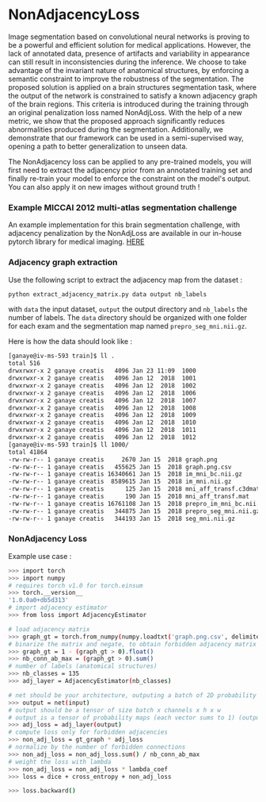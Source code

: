 # NonAdjacencyLoss

Image segmentation based on convolutional neural networks is proving to be a powerful and efficient solution for medical applications. However, the lack of annotated data, presence of artifacts and variability in appearance can still result in inconsistencies during the inference. We choose to take advantage of the invariant nature of anatomical structures, by enforcing a semantic constraint to improve the robustness of the segmentation. The proposed solution is applied on a brain structures segmentation task, where the output of the network is constrained to satisfy a known adjacency graph of the brain regions. This criteria is introduced during the training through an original penalization loss named NonAdjLoss. With the help of a new metric, we show that the proposed approach significantly reduces abnormalities produced during the segmentation. Additionally, we demonstrate that our framework can be used in a semi-supervised way, opening a path to better generalization to unseen data.

The NonAdjacency loss can be applied to any pre-trained models, you will first need to extract the adjacency prior from an annotated training set and finally re-train your model to enforce the constraint on the model's output. You can also apply it on new images without ground truth !

### Example MICCAI 2012 multi-atlas segmentation challenge

An example implementation for this brain segmentation challenge, with adjacency
penalization by the NonAdjLoss are available in our in-house pytorch library for medical imaging. [HERE](https://github.com/trypag/torchmed/tree/master/examples/02_brain_segmentation_NonAdjLoss_MRI)

### Adjacency graph extraction

Use the following script to extract the adjacency map from the dataset :

```bash
python extract_adjacency_matrix.py data output nb_labels
```

with `data` the input dataset, `output` the output directory and `nb_labels` the number
of labels. The `data` directory should be organized with one folder for each exam and
the segmentation map named `prepro_seg_mni.nii.gz`.

Here is how the data should look like :

```bash
[ganaye@iv-ms-593 train]$ ll .
total 516
drwxrwxr-x 2 ganaye creatis   4096 Jan 23 11:09  1000
drwxrwxr-x 2 ganaye creatis   4096 Jan 12  2018  1001
drwxrwxr-x 2 ganaye creatis   4096 Jan 12  2018  1002
drwxrwxr-x 2 ganaye creatis   4096 Jan 12  2018  1006
drwxrwxr-x 2 ganaye creatis   4096 Jan 12  2018  1007
drwxrwxr-x 2 ganaye creatis   4096 Jan 12  2018  1008
drwxrwxr-x 2 ganaye creatis   4096 Jan 12  2018  1009
drwxrwxr-x 2 ganaye creatis   4096 Jan 12  2018  1010
drwxrwxr-x 2 ganaye creatis   4096 Jan 12  2018  1011
drwxrwxr-x 2 ganaye creatis   4096 Jan 12  2018  1012
[ganaye@iv-ms-593 train]$ ll 1000/
total 41864
-rw-rw-r-- 1 ganaye creatis     2670 Jan 15  2018 graph.png
-rw-rw-r-- 1 ganaye creatis   455625 Jan 15  2018 graph.png.csv
-rw-rw-r-- 1 ganaye creatis 16340661 Jan 15  2018 im_mni_bc.nii.gz
-rw-rw-r-- 1 ganaye creatis  8589615 Jan 15  2018 im_mni.nii.gz
-rw-rw-r-- 1 ganaye creatis      125 Jan 15  2018 mni_aff_transf.c3dmat
-rw-rw-r-- 1 ganaye creatis      190 Jan 15  2018 mni_aff_transf.mat
-rw-rw-r-- 1 ganaye creatis 16761108 Jan 15  2018 prepro_im_mni_bc.nii.gz
-rw-rw-r-- 1 ganaye creatis   344875 Jan 15  2018 prepro_seg_mni.nii.gz
-rw-rw-r-- 1 ganaye creatis   344193 Jan 15  2018 seg_mni.nii.gz

```

### NonAdjacency Loss

Example use case :

```bash
>>> import torch
>>> import numpy
# requires torch v1.0 for torch.einsum
>>> torch.__version__
'1.0.0a0+db5d313'
# import adjacency estimator
>>> from loss import AdjacencyEstimator

# load adjacency matrix
>>> graph_gt = torch.from_numpy(numpy.loadtxt('graph.png.csv', delimiter=';'))
# binarize the matrix and negate, to obtain forbidden adjacency matrix
>>> graph_gt = 1 - (graph_gt > 0).float()
>>> nb_conn_ab_max = (graph_gt > 0).sum()
# number of labels (anatomical structures)
>>> nb_classes = 135
>>> adj_layer = AdjacencyEstimator(nb_classes)

# net should be your architecture, outputing a batch of 2D probability maps
>>> output = net(input)
# output should be a tensor of size batch x channels x h x w
# output is a tensor of probability maps (each vector sums to 1) (output of softmax)
>>> adj_loss = adj_layer(output)
# compute loss only for forbidden adjacencies
>>> non_adj_loss = gt_graph * adj_loss
# normalize by the number of forbidden connections
>>> non_adj_loss = non_adj_loss.sum() / nb_conn_ab_max
# weight the loss with lambda
>>> non_adj_loss = non_adj_loss * lambda_coef
>>> loss = dice + cross_entropy + non_adj_loss

>>> loss.backward()
```
